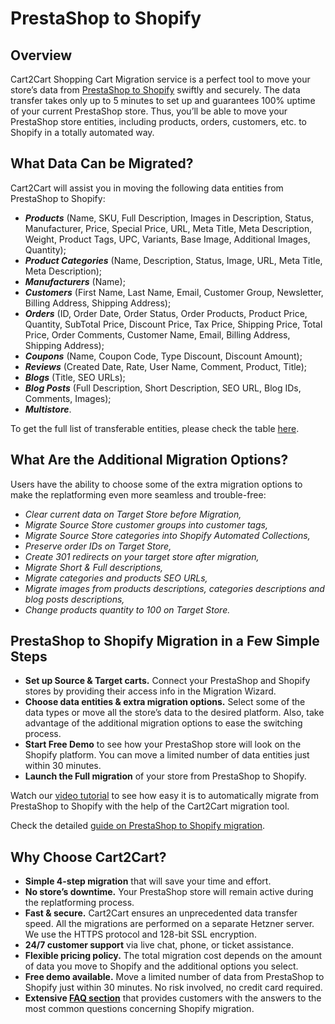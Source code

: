 # PrestaShop to Shopify 
## Overview
Cart2Cart Shopping Cart Migration service is a perfect tool to move your store’s data from [PrestaShop to Shopify](https://www.shopping-cart-migration.com/shopping-cart-migration-options/1072-prestashop-to-shopify-migration?utm_source=github.com&utm_medium=referral&utm_term=prestashop-shopify&utm_campaign=optimized-page) swiftly and securely. The data transfer takes only up to 5 minutes to set up and guarantees 100% uptime of your current PrestaShop store. Thus, you’ll be able to move your PrestaShop store entities, including products, orders, customers, etc. to Shopify in a totally automated way.
## What Data Can be Migrated?
Cart2Cart will assist you in moving the following data entities from PrestaShop to Shopify:
* **_Products_** (Name, SKU, Full Description, Images in Description, Status, Manufacturer, Price, Special Price, URL, Meta Title, Meta Description, Weight, Product Tags, UPC, Variants, Base Image, Additional Images, Quantity);
* **_Product Categories_** (Name, Description, Status, Image, URL, Meta Title, Meta Description);
* **_Manufacturers_** (Name);
* **_Customers_** (First Name, Last Name, Email, Customer Group, Newsletter, Billing Address, Shipping Address);
* **_Orders_** (ID, Order Date, Order Status, Order Products, Product Price, Quantity, SubTotal Price, Discount Price, Tax Price, Shipping Price, Total Price, Order Comments, Customer Name, Email, Billing Address, Shipping Address);
* **_Coupons_** (Name, Coupon Code, Type Discount, Discount Amount);
* **_Reviews_** (Created Date, Rate, User Name, Comment, Product, Title);
* **_Blogs_** (Title, SEO URLs);
* **_Blog Posts_** (Full Description, Short Description, SEO URL, Blog IDs, Comments, Images);
* **_Multistore_**.
 
To get the full list of transferable entities, please check the table [here](https://www.shopping-cart-migration.com/shopping-cart-migration-options/1072-prestashop-to-shopify-migration?utm_source=github.com&utm_medium=referral&utm_term=prestashop-shopify&utm_campaign=optimized-page).
## What Are the Additional Migration Options?
Users have the ability to choose some of the extra migration options to make the replatforming even more seamless and trouble-free:
* _Clear current data on Target Store before Migration,_
* _Migrate Source Store customer groups into customer tags,_ 
* _Migrate Source Store categories into Shopify Automated Collections,_
* _Preserve order IDs on Target Store,_
* _Create 301 redirects on your target store after migration,_
* _Migrate Short & Full descriptions,_
* _Migrate categories and products SEO URLs,_
* _Migrate images from products descriptions, categories descriptions and blog posts descriptions,_
* _Change products quantity to 100 on Target Store._
## PrestaShop to Shopify Migration in a Few Simple Steps 
* **Set up Source & Target carts.** Connect your PrestaShop and Shopify stores by providing their access info in the Migration Wizard.
* **Choose data entities & extra migration options.** Select some of the data types or move all the store’s data to the desired platform. Also, take advantage of the additional migration options to ease the switching process.
* **Start Free Demo** to see how your PrestaShop store will look on the Shopify platform. You can move a limited number of data entities just within 30 minutes.  
* **Launch the Full migration** of your store from PrestaShop to Shopify.

Watch our [video tutorial](https://youtu.be/FijuHyZpsPA?utm_source=github.com&utm_medium=referral&utm_term=prestashop-shopify&utm_campaign=optimized-page) to see how easy it is to automatically migrate from PrestaShop to Shopify with the help of the Cart2Cart migration tool.
 
Check the detailed [guide on PrestaShop to Shopify migration](https://www.shopping-cart-migration.com/carts-reviews/shopify/11982-how-to-migrate-prestashop-to-shopify?utm_source=github.com&utm_medium=referral&utm_term=prestashop-shopify&utm_campaign=optimized-page). 
## Why Choose Cart2Cart?
* **Simple 4-step migration** that will save your time and effort.
* **No store’s downtime.** Your PrestaShop store will remain active during the replatforming process.
* **Fast & secure.** Cart2Cart ensures an unprecedented data transfer speed. All the migrations are performed on a separate Hetzner server. We use the HTTPS protocol and 128-bit SSL encryption.
* **24/7 customer support** via live chat, phone, or ticket assistance.
* **Flexible pricing policy.** The total migration cost depends on the amount of data you move to Shopify and the additional options you select.   
* **Free demo available.** Move a limited number of data from PrestaShop to Shopify just within 30 minutes. No risk involved, no credit card required. 
* **Extensive [FAQ section](https://www.shopping-cart-migration.com/faq/22-shopify?utm_source=github.com&utm_medium=referral&utm_term=prestashop-shopify&utm_campaign=optimized-page)** that provides customers with the answers to the most common questions concerning Shopify migration.
